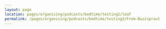 ```yaml
---
layout: page
location: pages/organising/podcasts/bedtime/testing2/leaf
permalink: /pages/organising/podcasts/bedtime/testing2/From-Buzzsprout-01
---
```

